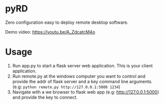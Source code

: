 # pyRD
Zero configuration easy to deploy remote desktop software.

Demo video: https://youtu.be/A_ZdcatcM4o

# Usage

1. Run app.py to start a flask server web application. This is your client application.
2. Run remote.py at the windows computer you want to control and provide the addr of flask server and a key command line arguments. (e.g: `python remote.py http://127.0.0.1:5000 1234`)
2. Navigate with a we browser to flask web app (e.g: http://127.0.0.1:5000) and provide the key to connect.
